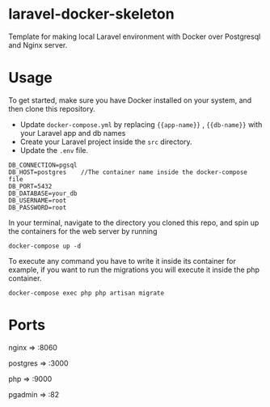 # laravel-docker-skeleton
Template for making local Laravel environment with Docker over Postgresql and Nginx server.

# Usage
To get started, make sure you have Docker installed on your system, and then clone this repository.

- Update `docker-compose.yml` by replacing `{{app-name}}` , `{{db-name}}` with your Laravel app and db names
- Create your Laravel project inside the `src` directory.
- Update the `.env` file.
```
DB_CONNECTION=pgsql
DB_HOST=postgres    //The container name inside the docker-compose file
DB_PORT=5432
DB_DATABASE=your_db
DB_USERNAME=root
DB_PASSWORD=root
```


In your terminal, navigate to the directory you cloned this repo, and spin up the containers for the web server by running 

```
docker-compose up -d
```

To execute any command you have to write it inside its container 
for example, if you want to run the migrations you will execute it inside the php container.
```
docker-compose exec php php artisan migrate
```

# Ports
nginx      => :8060

postgres   => :3000

php        => :9000

pgadmin    => :82
